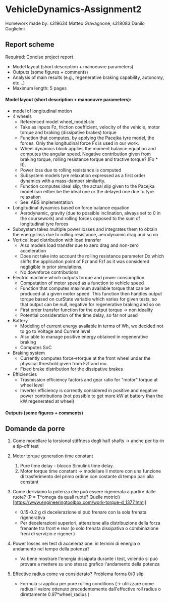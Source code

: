 # VehicleDynamics-Assignment2

Homework made by:
s319634 Matteo Gravagnone,
s318083 Danilo Guglielmi

## Report scheme

Required: 
Concise project report
- Model layout (short description + manoeuvre parameters)
- Outputs (some figures + comments)
- Analysis of main results (e.g., regenerative braking capability, autonomy, etc...)
- Maximum length: 5 pages

#### Model layout (short description + manoeuvre parameters):
- model of longitudinal motion
- 4 wheels
    - Referenced model wheel_model.slx
    - Take as inputs Fz, friction coefficient, velocity of the vehicle, motor torque and braking (dissipative brakes) torque
    - Function that computes, by applying the Pacejka tyre model, the forces. Only the longitudinal force Fx is used in our work.
    - Wheel dynamics block applies the moment balance equation and computes the angular speed. 
    Negative contribution given from braking torque, rolling resistance torque and tractive torque? (Fx * R).
    - Power loss due to rolling resistance is computed
    - Subsystem models tyre relaxation expressed as a first order dynamics with a mass-damper similarity.
    - Function computes ideal slip, the actual slip given to the Pacejka model can either be the ideal one or the delayed one due to tyre relaxation
    - See: ABS implementation
- Longitudinal dynamics based on force balance equation
    - Aerodynamic, gravity (due to possible inclination, always set to 0 in the coursework) and rolling forces opposed to the sum of longitudinal tyre forces
- Subsystem takes multiple power losses and integrates them to obtain the energy loss due to rolling resistance, aerodynamic drag and so on
- Vertical load distribution with load transfer
    - Also models load transfer due to aero drag and non-zero acceleration
    - Does not take into account the rolling resistance parameter Dx which shifts the application point of Fzr and Fzf as it was considered negligible in prior simulations.
    - No downforce contributions
- Electric machine which outputs torque and power consumption
    - Computation of motor speed as a function to vehicle speed
    - Function that computes maximum available torque that can be produced at a given motor speed. This function then handles output torque based on curState variable which varies for given tests, so that output can be null, negative for regenerative braking and so on
    - First order transfer function for the output torque -> non ideality
    - Potential consideration of the time delay, so far not used
- Battery
    - Modeling of current energy available in terms of Wh, we decided not to go to Voltage and Current level
    - Also able to manage positive energy obtained in regenerative braking
    - Computes SoC
- Braking system
    - Currently computes force->torque at the front wheel under the physical threshold given from Fzf and mu.
    - Fixed brake distribution for the dissipative brakes
- Efficiencies
    - Trasmission efficiency factors and gear ratio for "motor" torque at wheel level
    - Inverter efficiency is correctly considered in positive and negative power contributions (not possible to get more kW at battery than the kW regenerated at wheel)



#### Outputs (some figures + comments)


## Domande da porre

1. Come modellare la torsional stiffness degli half shafts -> anche per tip-in e tip-off test



2. Motor torque generation time constant
    1. Pure time delay - blocco Simulink time delay.    
    2. Motor torque time constant -> modellare il motore con una funzione di trasferimento del primo ordine con costante di tempo pari alla constant

3. Come deriviamo la potenza che può essere rigenerata a partire dalle ruote? (P = T*omega da quali ruote? Quelle motrici) [https://www.engineeringtoolbox.com/work-torque-d_1377.html]
    - 0.15-0.2 g di decelerazione si può frenare con la sola frenata rigenerativa
    - Per decelerazioni superiori, attenzione alla distribuzione della forza frenante tra front e rear (o solo frenata dissipativa o combinazione freni di servizio e rigener.)

4. Power losses nei test di accelerazione: in termini di energia o andamento nel tempo della potenza?
    - Va bene mostrare l'energia dissipata durante i test, volendo si può provare a mettere su uno stesso grafico l'andamento della potenza

5. Effective radius come va considerato? Problema forma 0/0 slip
    - Formula si applica per pure rolling conditions (-> utilizzare come radius il valore ottenuto precedentemente dall'effective roll radius o direttamente 0.97*wheel_radius )
